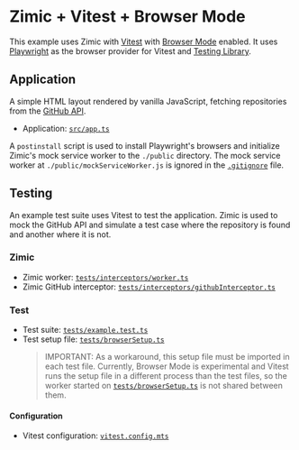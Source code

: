 <h1>
  Zimic + Vitest + Browser Mode
</h2>

This example uses Zimic with [Vitest](https://vitest.dev) with [Browser Mode](https://vitest.dev/guide/browser) enabled.
It uses [Playwright](https://playwright.dev) as the browser provider for Vitest and
[Testing Library](https://testing-library.com).

## Application

A simple HTML layout rendered by vanilla JavaScript, fetching repositories from the
[GitHub API](https://docs.github.com/en/rest).

- Application: [`src/app.ts`](./src/app.ts)

A `postinstall` script is used to install Playwright's browsers and initialize Zimic's mock service worker to the
`./public` directory. The mock service worker at `./public/mockServiceWorker.js` is ignored in the
[`.gitignore`](./.gitignore) file.

## Testing

An example test suite uses Vitest to test the application. Zimic is used to mock the GitHub API and simulate a test case
where the repository is found and another where it is not.

### Zimic

- Zimic worker: [`tests/interceptors/worker.ts`](./tests/interceptors/worker.ts)
- Zimic GitHub interceptor: [`tests/interceptors/githubInterceptor.ts`](./tests/interceptors/githubInterceptor.ts)

### Test

- Test suite: [`tests/example.test.ts`](./tests/example.test.ts)
- Test setup file: [`tests/browserSetup.ts`](./tests/browserSetup.ts)
  > IMPORTANT: As a workaround, this setup file must be imported in each test file. Currently, Browser Mode is
  > experimental and Vitest runs the setup file in a different process than the test files, so the worker started on
  > [`tests/browserSetup.ts`](./tests/browserSetup.ts) is not shared between them.

#### Configuration

- Vitest configuration: [`vitest.config.mts`](./vitest.config.mts)

